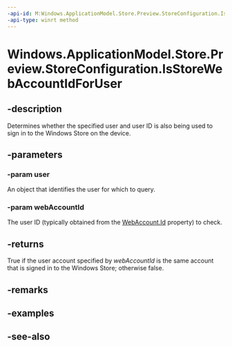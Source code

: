 ```yaml
---
-api-id: M:Windows.ApplicationModel.Store.Preview.StoreConfiguration.IsStoreWebAccountIdForUser(Windows.System.User,System.String)
-api-type: winrt method
---
```


<!-- Method syntax
public bool IsStoreWebAccountIdForUser(Windows.System.User user, System.String webAccountId)
-->

# Windows.ApplicationModel.Store.Preview.StoreConfiguration.IsStoreWebAccountIdForUser

## -description
Determines whether the specified user and user ID is also being used to sign in to the Windows Store on the device.

## -parameters
### -param user
An object that identifies the user for which to query.

### -param webAccountId
The user ID (typically obtained from the [WebAccount.Id](../windows.security.credentials/webaccount_id.md) property) to check.

## -returns
True if the user account specified by *webAccountId* is the same account that is signed in to the Windows Store; otherwise false.

## -remarks

## -examples

## -see-also
